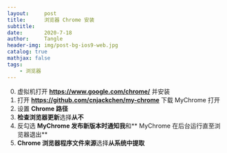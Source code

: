 ```yaml
---
layout:     post
title:      浏览器 Chrome 安装
subtitle:   
date:       2020-7-18
author:     Tangle
header-img: img/post-bg-ios9-web.jpg
catalog: true
mathjax: false
tags:
    - 浏览器
---
```


0. 虚拟机打开 **https://www.google.com/chrome/** 并安装
0. 打开 **https://github.com/cnjackchen/my-chrome** 下载 MyChrome 打开
0. 设置 **Chrome 路径**
0. **检查浏览器更新**选择**从不**
0. 反勾选 **MyChrome 发布新版本时通知我**和** MyChrome 在后台运行直至浏览器退出**
0. **Chrome 浏览器程序文件来源**选择**从系统中提取**
